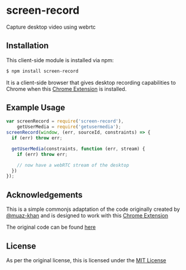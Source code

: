 # screen-record

Capture desktop video using webrtc

## Installation

This client-side module is installed via npm:

``` bash
$ npm install screen-record
```

It is a client-side browser that gives desktop recording capabilities to Chrome
when this [Chrome Extension](https://chrome.google.com/webstore/detail/screen-capturing/ajhifddimkapgcifgcodmmfdlknahffk) is installed.

## Example Usage

``` js
var screenRecord = require('screen-record'),
    getUserMedia = require('getusermedia');
screenRecord(window, (err, sourceId, constraints) => {
  if (err) throw err;

  getUserMedia(constraints, function (err, stream) {
    if (err) throw err;

    // now have a webRTC stream of the desktop
  })
});
```

## Acknowledgements

This is a simple commonjs adaptation of the code originally created by
[@muaz-khan](https://github.com/muaz-khan) and is designed to work with this
[Chrome Extension](https://chrome.google.com/webstore/detail/screen-capturing/ajhifddimkapgcifgcodmmfdlknahffk)

The original code can be found [here](https://cdn.webrtc-experiment.com/getScreenId.js)

## License

As per the original license, this is licensed under the
[MIT License](http://www.WebRTC-Experiment.com/licence)
